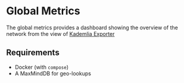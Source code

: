 # Global Metrics

The global metrics provides a dashboard showing the overview of the network from the view of [Kademlia Exporter](https://github.com/mxinden/kademlia-exporter)

## Requirements

- Docker (with `compose`)
- A MaxMindDB for geo-lookups 

